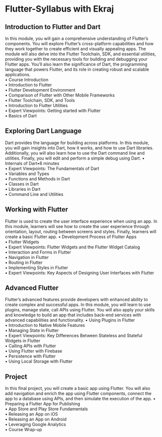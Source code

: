 # Flutter-Syllabus with Ekraj

## Introduction to Flutter and Dart 
In this module, you will gain a comprehensive understanding of Flutter’s components. You will explore Flutter’s cross-platform capabilities and how they work together to create efficient and visually appealing apps. The module will also delve into the Flutter Toolchain, SDK, and essential utilities, providing you with the necessary tools for building and debugging your Flutter apps. You’ll also learn the significance of Dart, the programming language that powers Flutter, and its role in creating robust and scalable applications. <br>
  •	Course Introduction <br>
  •	Introduction to Flutter <br>
  •	Flutter Development Environment  <br>
  •	Comparison of Flutter with Other Mobile Frameworks  <br>
  •	Flutter Toolchain, SDK, and Tools  <br>
  •	Introduction to Flutter Utilities <br>
  •	Expert Viewpoints: Getting started with Flutter <br>
  •	Basics of Dart <br>

## Exploring Dart Language 
Dart provides the language for building across platforms. In this module, you will gain insights into Dart, how it works, and how to use Dart libraries. Additionally, you will also learn how to use the Dart command line and utilities. Finally, you will edit and perform a simple debug using Dart.
  •	Internals of Dart•6 minutes <br>
  •	Expert Viewpoints: The Fundamentals of Dart<br>
  •	Variables and Types  <br>
  •	Functions and Methods in Dart  <br>
  •	Classes in Dart <br>
  •	Libraries in Dart  <br>
  •	Command Line and Utilities <br>

## Working with Flutter 
Flutter is used to create the user interface experience when using an app. In this module, learners will see how to create the user experience through orientation, layout, routing between screens and styles. Finally, learners will create a basic Flutter app.
  •	Development Process of Flutter Apps <br>
  •	Flutter Widgets <br>
  •	Expert Viewpoints: Flutter Widgets and the Flutter Widget Catalog <br>
  •	Interaction and Forms in Flutter <br>
  •	Navigation in Flutter <br>
  •	Routing in Flutter <br>
  •	Implementing Styles in Flutter <br>
  •	Expert Viewpoints: Key Aspects of Designing User Interfaces with Flutter<br>

## Advanced Flutter 
Flutter’s advanced features provide developers with enhanced ability to create complex and successful apps. In this module, you will learn to use plugins, manage state, call APIs using Flutter. You will also apply your skills and knowledge to build an app that includes back-end services with advanced capabilities and functionality.
  •	Using Plugins in Flutter <br>
  •	Introduction to Native Mobile Features  <br>
  •	Managing State in Flutter <br>
  •	Expert Viewpoints: Key Differences Between Stateless and Stateful Widgets in Flutter <br>
  •	Calling APIs with Flutter <br>
  •	Using Flutter with Firebase<br>
  •	Persistence with Flutter <br>
  •	Using Local Storage with Flutter<br>

## Project 
In this final project, you will create a basic app using Flutter. You will also add navigation and enrich the app using Flutter components, connect the app to a database using APIs, and then simulate the execution of the app.
  •	Preparing a Flutter App for Publishing <br>
  •	App Store and Play Store Fundamentals <br>
  •	Releasing an App on iOS  <br>
  •	Releasing an App on Android  <br>
  •	Leveraging Google Analytics <br>
  •	Course Wrap-up<br>





